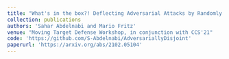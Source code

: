 ```yaml
---
title: "What's in the box?! Deflecting Adversarial Attacks by Randomly Deploying Adversarially-Disjoint Models"
collection: publications
authors: 'Sahar Abdelnabi and Mario Fritz'
venue: "Moving Target Defense Workshop, in conjunction with CCS'21"
code: 'https://github.com/S-Abdelnabi/AdversariallyDisjoint'
paperurl: 'https://arxiv.org/abs/2102.05104'
---
```

